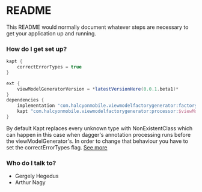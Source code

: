 # README #

This README would normally document whatever steps are necessary to get your application up and running.

### How do I get set up? ###
```groovy
kapt {
	correctErrorTypes = true
}

ext {
	viewModelGeneratorVersion = *latestVersionHere(0.0.1.beta1)*
}
dependencies {
    implementation "com.halcyonmobile.viewmodelfactorygenerator:factory-annotation:$viewModelGeneratorVersion"
    kapt "com.halcyonmobile.viewmodelfactorygenerator:processor:$viewModelGeneratorVersion"
}
```
By default Kapt replaces every unknown type with NonExistentClass which can happen in this case when dagger's
annotation processing runs before the viewModelGenerator's. In order to change that behaviour you have to set
the correctErrorTypes flag.
[See more](https://kotlinlang.org/docs/reference/kapt.html#non-existent-type-correction)

### Who do I talk to? ###

* Gergely Hegedus 
* Arthur Nagy 